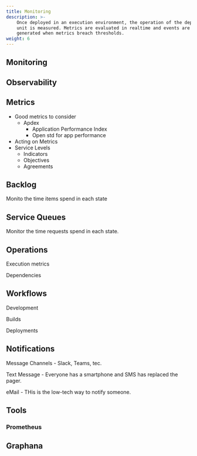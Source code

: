 ```yaml
---
title: Monitoring
description: >-
    Once deployed in an execution environment, the operation of the deployment 
    unit is measured. Metrics are evaluated in realtime and events are 
    generated when metrics breach thresholds.
weight: 6
---
```

## Monitoring

## Observability

## Metrics
- Good metrics to consider
    - Apdex
        - Application Performance Index
        - Open std for app performance
- Acting on Metrics
- Service Levels
    - Indicators
    - Objectives
    - Agreements

## Backlog

Monito the time items spend in each state

## Service Queues
Monitor the time requests spend in each state.

## Operations
Execution metrics

Dependencies

## Workflows

Development

Builds

Deployments

## Notifications

Message Channels - Slack, Teams, tec.

Text Message - Everyone has a smartphone and SMS has replaced the pager.

eMail - THis is the low-tech way to notify someone. 


## Tools

### Prometheus

## Graphana
